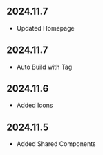 ## 2024.11.7

* Updated Homepage

## 2024.11.7

* Auto Build with Tag

## 2024.11.6

* Added Icons

## 2024.11.5

* Added Shared Components 

